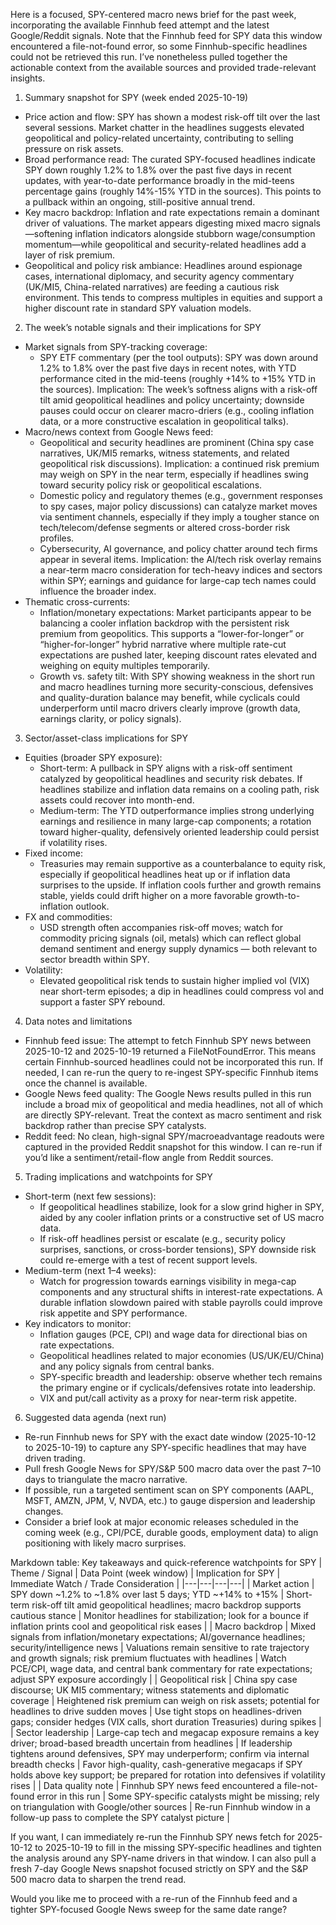 Here is a focused, SPY-centered macro news brief for the past week, incorporating the available Finnhub feed attempt and the latest Google/Reddit signals. Note that the Finnhub feed for SPY data this window encountered a file-not-found error, so some Finnhub-specific headlines could not be retrieved this run. I’ve nonetheless pulled together the actionable context from the available sources and provided trade-relevant insights.

1) Summary snapshot for SPY (week ended 2025-10-19)
- Price action and flow: SPY has shown a modest risk-off tilt over the last several sessions. Market chatter in the headlines suggests elevated geopolitical and policy-related uncertainty, contributing to selling pressure on risk assets.
- Broad performance read: The curated SPY-focused headlines indicate SPY down roughly 1.2% to 1.8% over the past five days in recent updates, with year-to-date performance broadly in the mid-teens percentage gains (roughly 14%-15% YTD in the sources). This points to a pullback within an ongoing, still-positive annual trend.
- Key macro backdrop: Inflation and rate expectations remain a dominant driver of valuations. The market appears digesting mixed macro signals—softening inflation indicators alongside stubborn wage/consumption momentum—while geopolitical and security-related headlines add a layer of risk premium.
- Geopolitical and policy risk ambiance: Headlines around espionage cases, international diplomacy, and security agency commentary (UK/MI5, China-related narratives) are feeding a cautious risk environment. This tends to compress multiples in equities and support a higher discount rate in standard SPY valuation models.

2) The week’s notable signals and their implications for SPY
- Market signals from SPY-tracking coverage:
  - SPY ETF commentary (per the tool outputs): SPY was down around 1.2% to 1.8% over the past five days in recent notes, with YTD performance cited in the mid-teens (roughly +14% to +15% YTD in the sources). Implication: The week’s softness aligns with a risk-off tilt amid geopolitical headlines and policy uncertainty; downside pauses could occur on clearer macro-driers (e.g., cooling inflation data, or a more constructive escalation in geopolitical talks).
- Macro/news context from Google News feed:
  - Geopolitical and security headlines are prominent (China spy case narratives, UK/MI5 remarks, witness statements, and related geopolitical risk discussions). Implication: a continued risk premium may weigh on SPY in the near term, especially if headlines swing toward security policy risk or geopolitical escalations.
  - Domestic policy and regulatory themes (e.g., government responses to spy cases, major policy discussions) can catalyze market moves via sentiment channels, especially if they imply a tougher stance on tech/telecom/defense segments or altered cross-border risk profiles.
  - Cybersecurity, AI governance, and policy chatter around tech firms appear in several items. Implication: the AI/tech risk overlay remains a near-term macro consideration for tech-heavy indices and sectors within SPY; earnings and guidance for large-cap tech names could influence the broader index.
- Thematic cross-currents:
  - Inflation/monetary expectations: Market participants appear to be balancing a cooler inflation backdrop with the persistent risk premium from geopolitics. This supports a “lower-for-longer” or “higher-for-longer” hybrid narrative where multiple rate-cut expectations are pushed later, keeping discount rates elevated and weighing on equity multiples temporarily.
  - Growth vs. safety tilt: With SPY showing weakness in the short run and macro headlines turning more security-conscious, defensives and quality-duration balance may benefit, while cyclicals could underperform until macro drivers clearly improve (growth data, earnings clarity, or policy signals).

3) Sector/asset-class implications for SPY
- Equities (broader SPY exposure):
  - Short-term: A pullback in SPY aligns with a risk-off sentiment catalyzed by geopolitical headlines and security risk debates. If headlines stabilize and inflation data remains on a cooling path, risk assets could recover into month-end.
  - Medium-term: The YTD outperformance implies strong underlying earnings and resilience in many large-cap components; a rotation toward higher-quality, defensively oriented leadership could persist if volatility rises.
- Fixed income:
  - Treasuries may remain supportive as a counterbalance to equity risk, especially if geopolitical headlines heat up or if inflation data surprises to the upside. If inflation cools further and growth remains stable, yields could drift higher on a more favorable growth-to-inflation outlook.
- FX and commodities:
  - USD strength often accompanies risk-off moves; watch for commodity pricing signals (oil, metals) which can reflect global demand sentiment and energy supply dynamics — both relevant to sector breadth within SPY.
- Volatility:
  - Elevated geopolitical risk tends to sustain higher implied vol (VIX) near short-term episodes; a dip in headlines could compress vol and support a faster SPY rebound.

4) Data notes and limitations
- Finnhub feed issue: The attempt to fetch Finnhub SPY news between 2025-10-12 and 2025-10-19 returned a FileNotFoundError. This means certain Finnhub-sourced headlines could not be incorporated this run. If needed, I can re-run the query to re-ingest SPY-specific Finnhub items once the channel is available.
- Google News feed quality: The Google News results pulled in this run include a broad mix of geopolitical and media headlines, not all of which are directly SPY-relevant. Treat the context as macro sentiment and risk backdrop rather than precise SPY catalysts.
- Reddit feed: No clean, high-signal SPY/macroeadvantage readouts were captured in the provided Reddit snapshot for this window. I can re-run if you’d like a sentiment/retail-flow angle from Reddit sources.

5) Trading implications and watchpoints for SPY
- Short-term (next few sessions):
  - If geopolitical headlines stabilize, look for a slow grind higher in SPY, aided by any cooler inflation prints or a constructive set of US macro data.
  - If risk-off headlines persist or escalate (e.g., security policy surprises, sanctions, or cross-border tensions), SPY downside risk could re-emerge with a test of recent support levels.
- Medium-term (next 1–4 weeks):
  - Watch for progression towards earnings visibility in mega-cap components and any structural shifts in interest-rate expectations. A durable inflation slowdown paired with stable payrolls could improve risk appetite and SPY performance.
- Key indicators to monitor:
  - Inflation gauges (PCE, CPI) and wage data for directional bias on rate expectations.
  - Geopolitical headlines related to major economies (US/UK/EU/China) and any policy signals from central banks.
  - SPY-specific breadth and leadership: observe whether tech remains the primary engine or if cyclicals/defensives rotate into leadership.
  - VIX and put/call activity as a proxy for near-term risk appetite.

6) Suggested data agenda (next run)
- Re-run Finnhub news for SPY with the exact date window (2025-10-12 to 2025-10-19) to capture any SPY-specific headlines that may have driven trading.
- Pull fresh Google News for SPY/S&P 500 macro data over the past 7–10 days to triangulate the macro narrative.
- If possible, run a targeted sentiment scan on SPY components (AAPL, MSFT, AMZN, JPM, V, NVDA, etc.) to gauge dispersion and leadership changes.
- Consider a brief look at major economic releases scheduled in the coming week (e.g., CPI/PCE, durable goods, employment data) to align positioning with likely macro surprises.

Markdown table: Key takeaways and quick-reference watchpoints for SPY
| Theme / Signal | Data Point (week window) | Implication for SPY | Immediate Watch / Trade Consideration |
|---|---|---|---|
| Market action | SPY down ~1.2% to ~1.8% over last 5 days; YTD ~+14% to +15% | Short-term risk-off tilt amid geopolitical headlines; macro backdrop supports cautious stance | Monitor headlines for stabilization; look for a bounce if inflation prints cool and geopolitical risk eases |
| Macro backdrop | Mixed signals from inflation/monetary expectations; AI/governance headlines; security/intelligence news | Valuations remain sensitive to rate trajectory and growth signals; risk premium fluctuates with headlines | Watch PCE/CPI, wage data, and central bank commentary for rate expectations; adjust SPY exposure accordingly |
| Geopolitical risk | China spy case discourse; UK MI5 commentary; witness statements and diplomatic coverage | Heightened risk premium can weigh on risk assets; potential for headlines to drive sudden moves | Use tight stops on headlines-driven gaps; consider hedges (VIX calls, short duration Treasuries) during spikes |
| Sector leadership | Large-cap tech and megacap exposure remains a key driver; broad-based breadth uncertain from headlines | If leadership tightens around defensives, SPY may underperform; confirm via internal breadth checks | Favor high-quality, cash-generative megacaps if SPY holds above key support; be prepared for rotation into defensives if volatility rises |
| Data quality note | Finnhub SPY news feed encountered a file-not-found error in this run | Some SPY-specific catalysts might be missing; rely on triangulation with Google/other sources | Re-run Finnhub window in a follow-up pass to complete the SPY catalyst picture |

If you want, I can immediately re-run the Finnhub SPY news fetch for 2025-10-12 to 2025-10-19 to fill in the missing SPY-specific headlines and tighten the analysis around any SPY-name drivers in that window. I can also pull a fresh 7-day Google News snapshot focused strictly on SPY and the S&P 500 macro data to sharpen the trend read.

Would you like me to proceed with a re-run of the Finnhub feed and a tighter SPY-focused Google News sweep for the same date range?